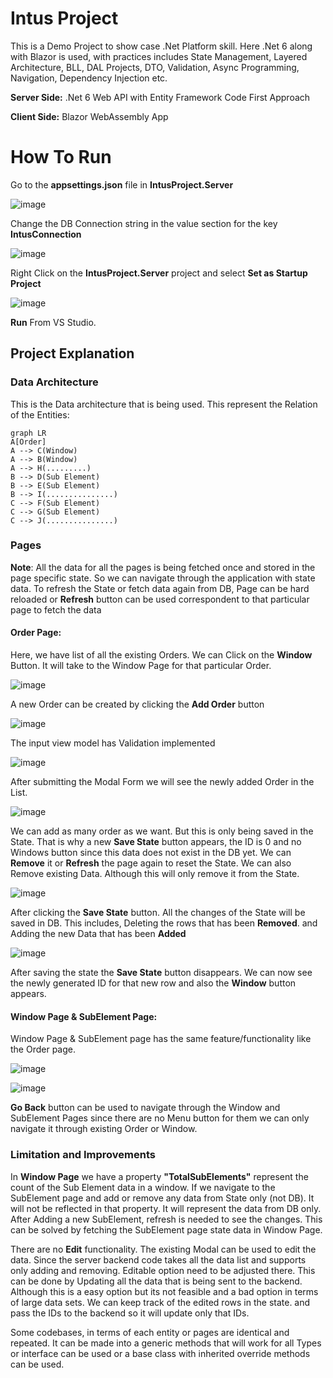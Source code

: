 # Intus Project

This is a Demo Project to show case .Net Platform skill. 
Here .Net 6 along with Blazor is used, with practices includes State Management, Layered Architecture, BLL, DAL Projects, DTO, Validation, Async Programming, Navigation, Dependency Injection etc.

**Server Side:**  .Net 6 Web API with Entity Framework Code First Approach

**Client Side:**  Blazor WebAssembly App


# How To Run

Go to the **appsettings.json** file in **IntusProject.Server**

![image](https://user-images.githubusercontent.com/8882310/227755417-78e02a25-a76d-4d64-aaf0-ab7ad50645da.png)

Change the DB Connection string in the value section for the key **IntusConnection**

![image](https://user-images.githubusercontent.com/8882310/227755443-495135a4-33ec-4b5e-bd72-52c6840adee2.png)

Right Click on the **IntusProject.Server** project and select **Set as Startup Project**

![image](https://user-images.githubusercontent.com/8882310/227755467-a27f4544-02a3-4668-a40c-23bc6c0cb2b1.png)

**Run** From VS Studio.

## Project Explanation
### Data Architecture
This is the Data architecture that is being used. This represent the Relation of the Entities:

```mermaid
graph LR
A[Order]
A --> C(Window)
A --> B(Window)
A --> H(.........)
B --> D(Sub Element)
B --> E(Sub Element)
B --> I(...............)
C --> F(Sub Element)
C --> G(Sub Element)
C --> J(...............)
``` 
### Pages
**Note**: All the data for all the pages is being fetched once and stored in the page specific state. So we can navigate through the application with state data. 
To refresh the State or fetch data again from DB, Page can be hard reloaded or **Refresh** button can be used correspondent to that particular page to fetch the data
#### Order Page:
Here, we have list of all the existing Orders.
We can Click on the **Window** Button. It will take to the Window Page for that particular Order.

![image](https://user-images.githubusercontent.com/8882310/227756910-2a40a132-d33d-4b59-9da4-a40600f35e86.png)

A new Order can be created by clicking the **Add Order** button

![image](https://user-images.githubusercontent.com/8882310/227757922-d0940e5d-604b-4f86-93a0-c242523cfdf6.png)

The input view model has Validation implemented

![image](https://user-images.githubusercontent.com/8882310/227758919-4982f733-36fa-4cc1-82e7-c6b7ece0a273.png)

After submitting the Modal Form we will see the newly added Order in the List.

![image](https://user-images.githubusercontent.com/8882310/227756953-30ebaada-b6c6-49dd-a164-3a9925c67d61.png)

We can add as many order as we want.
But this is only being saved in the State. That is why a new **Save State** button appears, the ID is 0 and no Windows button since this data does not exist in the DB yet.
We can **Remove** it or **Refresh** the page again to reset the State.
We can also Remove existing Data. Although this will only remove it from the State.

![image](https://user-images.githubusercontent.com/8882310/227757164-dd052791-67e6-4050-9631-a3a473878ac6.png)

After clicking the **Save State** button. All the changes of the State will be saved in DB. This includes, Deleting the rows that has been **Removed**. and Adding the new Data that has been **Added**

![image](https://user-images.githubusercontent.com/8882310/227757200-322ec348-c951-4359-a03d-7cf664ea03cb.png)

After saving the state the **Save State** button disappears. We can now see the newly generated ID for that new row and also the **Window** button appears.
#### Window Page & SubElement Page:
Window Page & SubElement page has the same feature/functionality like the Order page.

![image](https://user-images.githubusercontent.com/8882310/227757283-c3b16d10-822f-487a-ab7a-a8c680903411.png)

![image](https://user-images.githubusercontent.com/8882310/227757291-046f4e4f-3b3f-4284-8585-b83f9ce12775.png)

**Go Back** button can be used to navigate through the Window and SubElement Pages since there are no Menu button for them we can only navigate it through existing Order or Window.

### Limitation and Improvements
In **Window Page** we have a property **"TotalSubElements"** represent the count of the Sub Element data in a window. If we navigate to the SubElement page and add or remove any data from State only (not DB). It will not be reflected in that property. It will represent the data from DB only. After Adding a new SubElement, refresh is needed to see the changes. This can be solved by fetching the SubElement page state data in Window Page.

There are no **Edit** functionality. The existing Modal can be used to edit the data.
Since the server backend code takes all the data list and supports only adding and removing. Editable option need to be adjusted there. This can be done by Updating all the data that is being sent to the backend. Although this is a easy option but its not feasible and a bad option in terms of large data sets. We can keep track of the edited rows in the state. and pass the IDs to the backend so it will update only that IDs.

Some codebases, in terms of each entity or pages are identical and repeated. It can be made into a generic methods that will work for all Types or interface can be used or a base class with inherited override methods can be used.

